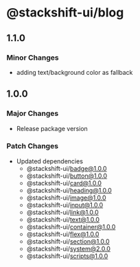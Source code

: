 # @stackshift-ui/blog

## 1.1.0

### Minor Changes

- adding text/background color as fallback

## 1.0.0

### Major Changes

- Release package version

### Patch Changes

- Updated dependencies
  - @stackshift-ui/badge@1.0.0
  - @stackshift-ui/button@1.0.0
  - @stackshift-ui/card@1.0.0
  - @stackshift-ui/heading@1.0.0
  - @stackshift-ui/image@1.0.0
  - @stackshift-ui/input@1.0.0
  - @stackshift-ui/link@1.0.0
  - @stackshift-ui/text@1.0.0
  - @stackshift-ui/container@1.0.0
  - @stackshift-ui/flex@1.0.0
  - @stackshift-ui/section@1.0.0
  - @stackshift-ui/system@2.0.0
  - @stackshift-ui/scripts@1.0.0
